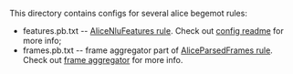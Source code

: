 This directory contains configs for several alice begemot rules:
* features.pb.txt -- [AliceNluFeatures rule](../../../../../search/begemot/rules/alice_nlu_features). Check out [config readme](../../../../../alice/begemot/lib/feature_aggregator/README.md) for more info;
* frames.pb.txt -- frame aggregator part of [AliceParsedFrames rule](../../../../../search/begemot/rules/alice_parsed_frames). Check out [frame aggregator](../../../../../alice/begemot/lib/frame_aggregator) for more info.
